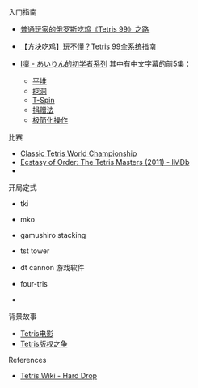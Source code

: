 

入门指南

 * [普通玩家的俄罗斯吃鸡《Tetris 99》之路](https://www.gcores.com/articles/107316)
 * [【方块吃鸡】玩不懂？Tetris 99全系统指南](https://www.bilibili.com/read/cv2118721/)

 * [I凜 - あいりん的初学者系列](https://www.youtube.com/watch?v=0p-QmK0DCwI&list=PLzjdTwIVBlEQ1V-cI6DwgctCZkry9FAaz) 其中有中文字幕的前5集：
   * [平堆](https://www.gcores.com/articles/110870)
   * [挖洞](https://www.gcores.com/articles/111527)
   * [T-Spin](https://www.gcores.com/articles/112136)
   * [捐赠法](https://www.gcores.com/videos/113229)
   * [极简化操作](https://www.gcores.com/articles/113715)

比赛

- [Classic Tetris World Championship](https://en.wikipedia.org/wiki/Classic_Tetris_World_Championship)
- [Ecstasy of Order: The Tetris Masters (2011) - IMDb](https://www.imdb.com/title/tt1836974/)
- 
开局定式
- tki
- mko
- gamushiro stacking
- tst tower 
- dt cannon 
游戏软件

- four-tris
- 
背景故事

- [Tetris电影](https://en.wikipedia.org/wiki/Tetris_(film))
- [Tetris版权之争](https://www.youtube.com/watch?v=_fQtxKmgJC8)

References

 * [Tetris Wiki - Hard Drop](https://harddrop.com/wiki/Tetris_Wiki)
